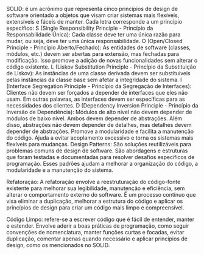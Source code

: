 SOLID: é um acrônimo que representa cinco princípios de design de software orientado a objetos que visam criar sistemas mais flexíveis, extensíveis e fáceis de manter. Cada letra corresponde a um princípio específico:
S (Single Responsibility Principle - Princípio da Responsabilidade Única): Cada classe deve ter uma única razão para mudar, ou seja, deve ter uma única responsabilidade.
O (Open/Closed Principle - Princípio Aberto/Fechado): As entidades de software (classes, módulos, etc.) devem ser abertas para extensão, mas fechadas para modificação. Isso promove a adição de novas funcionalidades sem alterar o código existente.
L (Liskov Substitution Principle - Princípio da Substituição de Liskov): As instâncias de uma classe derivada devem ser substituíveis pelas instâncias da classe base sem afetar a integridade do sistema.
I (Interface Segregation Principle - Princípio da Segregação de Interfaces): Clientes não devem ser forçados a depender de interfaces que eles não usam. Em outras palavras, as interfaces devem ser específicas para as necessidades dos clientes.
D (Dependency Inversion Principle - Princípio da Inversão de Dependência): Módulos de alto nível não devem depender de módulos de baixo nível. Ambos devem depender de abstrações. Além disso, abstrações não devem depender de detalhes, mas detalhes devem depender de abstrações. Promove a modularidade e facilita a manutenção do código. Ajuda a evitar acoplamento excessivo e torna os sistemas mais flexíveis para mudanças.
Design Patterns: São soluções reutilizáveis para problemas comuns de design de software. São abordagens e estruturas que foram testadas e documentadas para resolver desafios específicos de programação. Esses padrões ajudam a melhorar a organização do código, a modularidade e a manutenção do sistema.

Refatoração: A refatoração envolve a reestruturação do código-fonte existente para melhorar sua legibilidade, manutenção e eficiência, sem alterar o comportamento externo do software. É um processo contínuo que visa eliminar a duplicação, melhorar a estrutura do código e aplicar os princípios de design para criar um código mais limpo e compreensível.

Código Limpo: refere-se a escrever código que é fácil de entender, manter e estender. Envolve aderir a boas práticas de programação, como seguir convenções de nomenclatura, manter funções curtas e focadas, evitar duplicação, comentar apenas quando necessário e aplicar princípios de design, como os mencionados no SOLID.
